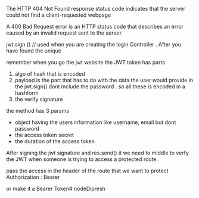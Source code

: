 The HTTP 404 Not Found response status code indicates that the server could not find a client-requested webpage

A 400 Bad Request error is an HTTP status code that describes an error caused by an invalid request sent to the server.






jwt.sign ()  // used when you are creating the login Controller . After you have found the unique 


remember when you go the jwt website the JWT token has parts 

1. algo of hash that is encoded 
2. payload is the part that has to do with the data the user would provide in the jwt.sign() dont include the password . so all these is encoded in a hashform
3. the verify signature 


the method has 3 params 
  - object having the users information like username, email but dont password 
  - the access token secret 
  - the duration of the access token 






After signing the jwt signature and res.send() it we need to middle to verfy the JWT when someone is trying to access a protected route. 

pass the access in the header of the route that we want to protect 
Authorization  : Bearer <accessToken>

or make it a Bearer Token#   n o d e D i p r e s h  
 